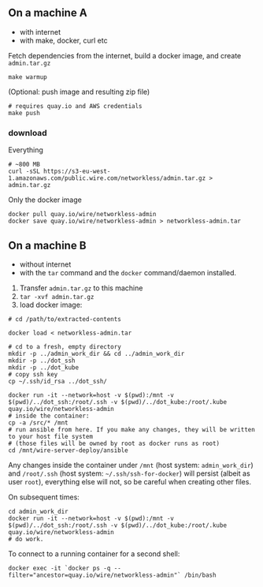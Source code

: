 
## On a machine A

* with internet
* with make, docker, curl etc

Fetch dependencies from the internet, build a docker image, and create `admin.tar.gz`

```
make warmup
```

(Optional: push image and resulting zip file)

```
# requires quay.io and AWS credentials
make push
```

### download

Everything

```
# ~800 MB
curl -sSL https://s3-eu-west-1.amazonaws.com/public.wire.com/networkless/admin.tar.gz > admin.tar.gz
```

Only the docker image

```
docker pull quay.io/wire/networkless-admin
docker save quay.io/wire/networkless-admin > networkless-admin.tar
```

## On a machine B

* without internet
* with the `tar` command and the `docker` command/daemon installed.

1. Transfer `admin.tar.gz` to this machine
2. `tar -xvf admin.tar.gz`
3. load docker image:

```
# cd /path/to/extracted-contents

docker load < networkless-admin.tar

# cd to a fresh, empty directory
mkdir -p ../admin_work_dir && cd ../admin_work_dir
mkdir -p ../dot_ssh
mkdir -p ../dot_kube
# copy ssh key
cp ~/.ssh/id_rsa ../dot_ssh/

docker run -it --network=host -v $(pwd):/mnt -v $(pwd)/../dot_ssh:/root/.ssh -v $(pwd)/../dot_kube:/root/.kube quay.io/wire/networkless-admin
# inside the container:
cp -a /src/* /mnt
# run ansible from here. If you make any changes, they will be written to your host file system
# (those files will be owned by root as docker runs as root)
cd /mnt/wire-server-deploy/ansible
```

Any changes inside the container under `/mnt` (host system: `admin_work_dir`) and `/root/.ssh` (host system: `~/.ssh/ssh-for-docker`) will persist (albeit as user `root`), everything else will not, so be careful when creating other files.

On subsequent times:

```
cd admin_work_dir
docker run -it --network=host -v $(pwd):/mnt -v $(pwd)/../dot_ssh:/root/.ssh -v $(pwd)/../dot_kube:/root/.kube quay.io/wire/networkless-admin
# do work.
```

To connect to a running container for a second shell:

```
docker exec -it `docker ps -q --filter="ancestor=quay.io/wire/networkless-admin"` /bin/bash
```
